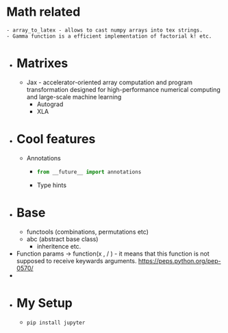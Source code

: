 # Math related
	- array_to_latex - allows to cast numpy arrays into tex strings.
	- Gamma function is a efficient implementation of factorial k! etc.
- # Matrixes
	- Jax - accelerator-oriented array computation and program transformation designed for high-performance numerical computing and large-scale machine learning
		- Autograd
		- XLA
- # Cool features
	- Annotations
		- ```py
		  from __future__ import annotations
		  ```
		- Type hints
- # Base
	- functools (combinations, permutations etc)
	- abc (abstract base class)
		- inheritence etc.
- Function params -> function(x , / ) - it means that this function is not supposed to receive keywards arguments. https://peps.python.org/pep-0570/
-
- # My Setup
	- ```python
	  pip install jupyter
	  
	  ```